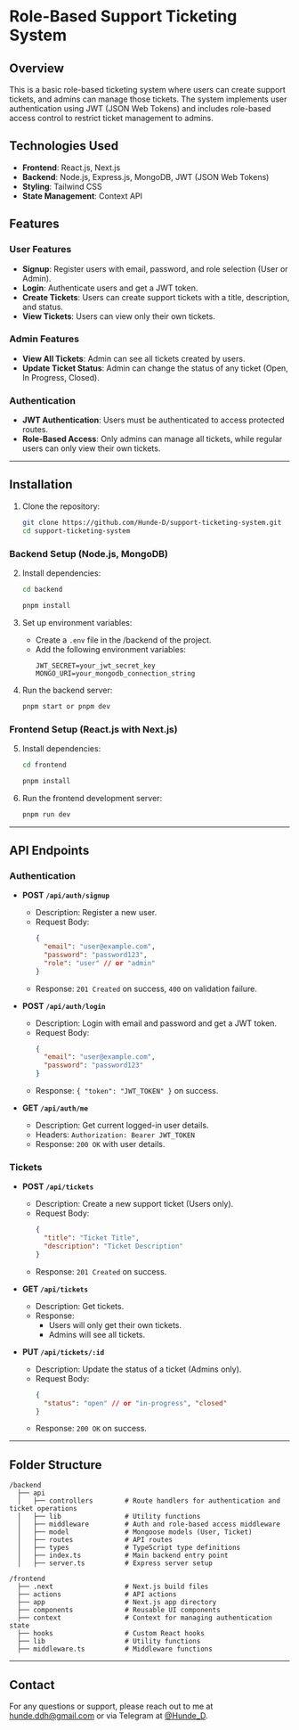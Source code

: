 # Role-Based Support Ticketing System

## Overview

This is a basic role-based ticketing system where users can create support tickets, and admins can manage those tickets. The system implements user authentication using JWT (JSON Web Tokens) and includes role-based access control to restrict ticket management to admins.

## Technologies Used

- **Frontend**: React.js, Next.js
- **Backend**: Node.js, Express.js, MongoDB, JWT (JSON Web Tokens)
- **Styling**: Tailwind CSS
- **State Management**: Context API

## Features

### User Features

- **Signup**: Register users with email, password, and role selection (User or Admin).
- **Login**: Authenticate users and get a JWT token.
- **Create Tickets**: Users can create support tickets with a title, description, and status.
- **View Tickets**: Users can view only their own tickets.

### Admin Features

- **View All Tickets**: Admin can see all tickets created by users.
- **Update Ticket Status**: Admin can change the status of any ticket (Open, In Progress, Closed).

### Authentication

- **JWT Authentication**: Users must be authenticated to access protected routes.
- **Role-Based Access**: Only admins can manage all tickets, while regular users can only view their own tickets.

---

## Installation

1. Clone the repository:

   ```bash
   git clone https://github.com/Hunde-D/support-ticketing-system.git
   cd support-ticketing-system
   ```

### Backend Setup (Node.js, MongoDB)

2. Install dependencies:

   ```bash
   cd backend
   ```

   ```bash
   pnpm install
   ```

3. Set up environment variables:

   - Create a `.env` file in the /backend of the project.
   - Add the following environment variables:
     ```
     JWT_SECRET=your_jwt_secret_key
     MONGO_URI=your_mongodb_connection_string
     ```

4. Run the backend server:
   ```bash
   pnpm start or pnpm dev
   ```

### Frontend Setup (React.js with Next.js)

5. Install dependencies:

   ```bash
   cd frontend
   ```

   ```bash
   pnpm install
   ```

6. Run the frontend development server:
   ```bash
   pnpm run dev
   ```

---

## API Endpoints

### Authentication

- **POST `/api/auth/signup`**

  - Description: Register a new user.
  - Request Body:
    ```json
    {
      "email": "user@example.com",
      "password": "password123",
      "role": "user" // or "admin"
    }
    ```
  - Response: `201 Created` on success, `400` on validation failure.

- **POST `/api/auth/login`**

  - Description: Login with email and password and get a JWT token.
  - Request Body:
    ```json
    {
      "email": "user@example.com",
      "password": "password123"
    }
    ```
  - Response: `{ "token": "JWT_TOKEN" }` on success.

- **GET `/api/auth/me`**
  - Description: Get current logged-in user details.
  - Headers: `Authorization: Bearer JWT_TOKEN`
  - Response: `200 OK` with user details.

### Tickets

- **POST `/api/tickets`**

  - Description: Create a new support ticket (Users only).
  - Request Body:
    ```json
    {
      "title": "Ticket Title",
      "description": "Ticket Description"
    }
    ```
  - Response: `201 Created` on success.

- **GET `/api/tickets`**

  - Description: Get tickets.
  - Response:
    - Users will only get their own tickets.
    - Admins will see all tickets.

- **PUT `/api/tickets/:id`**
  - Description: Update the status of a ticket (Admins only).
  - Request Body:
    ```json
    {
      "status": "open" // or "in-progress", "closed"
    }
    ```
  - Response: `200 OK` on success.

---

## Folder Structure

```
/backend
  ├── api
  │   ├── controllers        # Route handlers for authentication and ticket operations
  │   ├── lib                # Utility functions
  │   ├── middleware         # Auth and role-based access middleware
  │   ├── model              # Mongoose models (User, Ticket)
  │   ├── routes             # API routes
  │   ├── types              # TypeScript type definitions
  │   ├── index.ts           # Main backend entry point
  │   ├── server.ts          # Express server setup

/frontend
  ├── .next                  # Next.js build files
  ├── actions                # API actions
  ├── app                    # Next.js app directory
  ├── components             # Reusable UI components
  ├── context                # Context for managing authentication state
  ├── hooks                  # Custom React hooks
  ├── lib                    # Utility functions
  ├── middleware.ts          # Middleware functions
```

---

## Contact

For any questions or support, please reach out to me at [hunde.ddh@gmail.com](hunde.ddh@gamil.com) or via Telegram at [@Hunde_D](https://t.me/Hunde_D).
